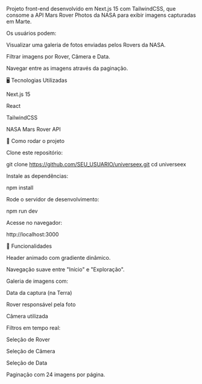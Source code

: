 Projeto front-end desenvolvido em Next.js 15 com TailwindCSS, que consome a API Mars Rover Photos da NASA
 para exibir imagens capturadas em Marte.

Os usuários podem:

Visualizar uma galeria de fotos enviadas pelos Rovers da NASA.

Filtrar imagens por Rover, Câmera e Data.

Navegar entre as imagens através da paginação.

🖥️ Tecnologias Utilizadas

Next.js 15

React

TailwindCSS

NASA Mars Rover API

🚀 Como rodar o projeto

Clone este repositório:

git clone https://github.com/SEU_USUARIO/universeex.git
cd universeex


Instale as dependências:

npm install


Rode o servidor de desenvolvimento:

npm run dev


Acesse no navegador:

http://localhost:3000

📸 Funcionalidades

Header animado com gradiente dinâmico.

Navegação suave entre "Início" e "Exploração".

Galeria de imagens com:

Data da captura (na Terra)

Rover responsável pela foto

Câmera utilizada

Filtros em tempo real:

Seleção de Rover

Seleção de Câmera

Seleção de Data

Paginação com 24 imagens por página.